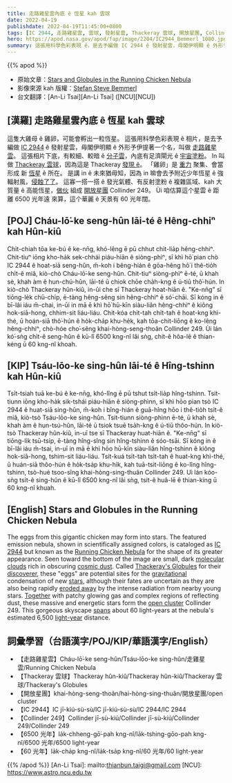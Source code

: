 ```yaml
---
title: 走路雞星雲內底 ê 恆星 kah 雲球
date: 2022-04-19
publishdate: 2022-04-19T11:45:00+0800
tags: [IC 2944, 走路雞星雲, 雲球, 發射星雲, Thackeray 雲球, 開放星團, Collinder 249]
hero: https://apod.nasa.gov/apod/fap/image/2204/IC2944_Bemmerl_1080.jpg
summary: 這張用科學色彩表現 ê，是去予編做 IC 2944 ê 發射星雲，毋閣伊明顯 ê 外形予伊提著一个名，叫做走路雞星雲。
---
```


{{% apod %}}

- 原始文章：[Stars and Globules in the Running Chicken Nebula](https://apod.nasa.gov/apod/ap220419.html)
- 影像來源 kah 版權：[Stefan Steve Bemmerl](https://astrofotografie-steve.de/ueber-mich/)
- 台文翻譯：[An-Li Tsai][An-Li Tsai] ([NCU][NCU])

## [漢羅] 走路雞星雲內底 ê 恆星 kah 雲球
這隻大雞母 ê 雞卵，可能會孵出一粒恆星。
這張用科學色彩表現 ê 相片，是去予編做 [IC 2944][IC 2944] ê 發射星雲，毋閣伊明顯 ê 外形予伊提著一个名，叫做 [走路雞星雲][Running Chicken Nebula]。
這張相片下底，有較細、較暗 ê [分子雲][molecular clouds]，內底有足濟閘光 ê [宇宙塗粉][cosmic dust]。
In 叫做 [Thackeray 雲球][Thackeray's Globules]，因為這是 Thackeray [發現 ê][discoverer]。
「雞卵」是 [重力][gravitational] 聚集、會當形成 新 [恆星][stars] ê 所在。
是講 in ê 未來猶毋知，因為 in 嘛會去予附近少年恆星 ê 強輻射風，[侵蝕了了][eroded away]。
這寡一搭一搭 ê 發光氣體、有反射塗粉 ê 複雜區域、kah 大質量 ê 高能恆星，[做伙][Together] 組成 [開放星團][open cluster] Collinder 249。
Ùi 咱估算這个星雲 ê 距離 6500 光年遠 來算，這个華麗 ê 天景有 60 光年闊。

## [POJ] Cháu-lō͘-ke seng-hûn lāi-té ê Hêng-chhiⁿ kah Hûn-kiû
Chi̍t-chiah tōa ke-bú ê ke-nn̄g, khó-lêng ē pū chhut chi̍t-lia̍p hêng-chhiⁿ.
Chit-tiuⁿ iōng kho-ha̍k sek-chhái piáu-hiān ê siòng-phìⁿ, sī khì hō͘ pian chò IC 2944 ê hoat-siā seng-hûn, m̄-koh i bêng-hián ê gōa-hêng hō͘ i thê-tio̍h chi̍t-ê miâ, kiò-chò Cháu-lō͘-ke seng-hûn.
Chit-tiuⁿ siòng-phìⁿ ē-té, ū khah sè, khah àm ê hun-chú-hûn, lāi-té ū chiok chōe cha̍h-kng ê ú-tiū thô͘-hún.
In kiò-chò Thackeray hûn-kiû, in-ūi che sī Thackeray hoat-hiān ê.
"Ke-nn̄g" sī tiōng-le̍k chū-chi̍p, ē-tàng hêng-sêng sin hêng-chhiⁿ ê só͘-chāi.
Sī kóng in ê bī-lâi iáu m̄-chai, in-ūi in mā ē khì hō͘ hū-kīn siàu-liân hêng-chhiⁿ ê kiông hok-siā-hong, chhim-sit liáu-liáu.
Chit-kóa chi̍t-tah chi̍t-tah ê hoat-kng khì-thé, ū hoán-siā thô͘-hún ê ho̍k-cha̍p khu-he̍k, kah tōa-chit-liōng ê ko-lêng hêng-chhiⁿ, chò-hóe cho͘-sêng khai-hòng-seng-thoân Collinder 249.
Ùi lán kó͘-sǹg chi̍t-ê seng-hûn ê kū-lî 6500 kng-nî lâi sǹg, chit-ê hôa-lē ê thian-kéng ū 60 kng-nî khoah.


## [KIP] Tsáu-lōo-ke sing-hûn lāi-té ê Hîng-tshinn kah Hûn-kiû
Tsi̍t-tsiah tuā ke-bú ê ke-nn̄g, khó-lîng ē pū tshut tsi̍t-lia̍p hîng-tshinn.
Tsit-tiunn iōng kho-ha̍k sik-tshái piáu-hiān ê siòng-phìnn, sī khì hōo pian tsò IC 2944 ê huat-siā sing-hûn, m̄-koh i bîng-hián ê guā-hîng hōo i thê-tio̍h tsi̍t-ê miâ, kiò-tsò Tsáu-lōo-ke sing-hûn.
Tsit-tiunn siòng-phìnn ē-té, ū khah sè, khah àm ê hun-tsú-hûn, lāi-té ū tsiok tsuē tsa̍h-kng ê ú-tiū thôo-hún.
In kiò-tsò Thackeray hûn-kiû, in-uī tse sī Thackeray huat-hiān ê.
"Ke-nn̄g" sī tiōng-li̍k tsū-tsi̍p, ē-tàng hîng-sîng sin hîng-tshinn ê sóo-tsāi.
Sī kóng in ê bī-lâi iáu m̄-tsai, in-uī in mā ē khì hōo hū-kīn siàu-liân hîng-tshinn ê kiông hok-siā-hong, tshim-sit liáu-liáu.
Tsit-kuá tsi̍t-tah tsi̍t-tah ê huat-kng khì-thé, ū huán-siā thôo-hún ê ho̍k-tsa̍p khu-hi̍k, kah tuā-tsit-liōng ê ko-lîng hîng-tshinn, tsò-hué tsoo-sîng khai-hòng-sing-thuân Collinder 249.
Uì lán kóo-sǹg tsi̍t-ê sing-hûn ê kū-lî 6500 kng-nî lâi sǹg, tsit-ê huâ-lē ê thian-kíng ū 60 kng-nî khuah.

## [English] Stars and Globules in the Running Chicken Nebula

The eggs from this gigantic chicken may form into stars.
The featured emission nebula, shown in scientifically assigned colors, is cataloged as [IC 2944][IC 2944] but known as the [Running Chicken Nebula][Running Chicken Nebula] for the shape of its greater appearance.
Seen toward the bottom of the image are small, dark [molecular clouds][molecular clouds] rich in obscuring [cosmic dust][cosmic dust].
Called [Thackeray's Globules][Thackeray's Globules] for their [discoverer][discoverer], these "eggs" are potential sites for the [gravitational][gravitational] condensation of new [stars][stars], although their fates are uncertain as they are also being rapidly [eroded away][eroded away] by the intense radiation from nearby young stars.
[Together][Together] with patchy glowing gas and complex regions of reflecting dust, these massive and energetic stars form the [open cluster][open cluster] Collinder 249.
This gorgeous skyscape [spans][spans] about 60 light-years at the nebula's estimated 6,500 [light-year][light-year] distance.

## 詞彙學習（台語漢字/POJ/KIP/華語漢字/English）
- 【走路雞星雲】Cháu-lō͘-ke seng-hûn/Tsáu-lōo-ke sing-hûn/走雞星雲/Running Chicken Nebula
- 【Thackeray 雲球】Thackeray hûn-kiû/Thackeray hûn-kiû/Thackeray 雲球/Thackeray's Globules
- 【開放星團】khai-hòng-seng-thoân/hai-hòng-sing-thuân/開放星團/open cluster
- 【IC 2944】IC jī-kiú-sù-sù/IC jī-kiú-sù-sù/IC 2944/IC 2944
- 【Collinder 249】Collinder jī-sù-kiú/Collinder jī-sù-kiú/Collinder 249/Collinder 249
- 【6500 光年】la̍k-chheng-gō͘-pah kng-nî/la̍k-tshing-gōo-pah kng-nî/6500 光年/6500 light-year
- 【60 光年】la̍k-cha̍p kng-nî/la̍k-tsa̍p kng-nî/60 光年/60 light-year

{{% /apod %}}
[An-Li Tsai]: mailto:thianbun.taigi@gmail.com
[NCU]: https://www.astro.ncu.edu.tw

[copyright]: https://apod.nasa.gov/apod/fap/lib/about_apod.html#srapply

[IC 2944]:https://en.wikipedia.org/wiki/IC_2944
[Running Chicken Nebula]:https://apod.nasa.gov/apod/ap200420.html
[molecular clouds]:https://apod.nasa.gov/apod/ap201122.html
[cosmic dust]:https://en.wikipedia.org/wiki/Cosmic_dust
[Thackeray's Globules]:https://esahubble.org/images/opo0201a/
[discoverer]:https://en.wikipedia.org/wiki/A._David_Thackeray
[gravitational]:https://spaceplace.nasa.gov/what-is-gravity/en/
[stars]:https://science.nasa.gov/astrophysics/focus-areas/how-do-stars-form-and-evolve
[eroded away]:https://apod.nasa.gov/apod/ap061022.html
[Together]:https://www.youtube.com/watch?v=Dxy8NIh5h-0
[open cluster]:https://asterisk.apod.com/viewtopic.php?f=24&t=18009
[spans]:https://thumbs.dreamstime.com/b/maine-coon-cat-jumping-over-couch-low-angle-side-view-young-blue-tabby-indoors-one-sofa-to-another-front-white-wall-187009847.jpg
[light-year]:https://chandra.harvard.edu/photo/cosmic_distance.html
